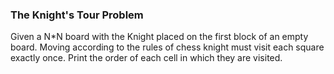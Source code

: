 ### The Knight's Tour Problem

Given a N\*N board with the Knight placed on the first block of an empty board. Moving according to the rules of chess knight must visit each square exactly once. Print the order of each cell in which they are visited.
